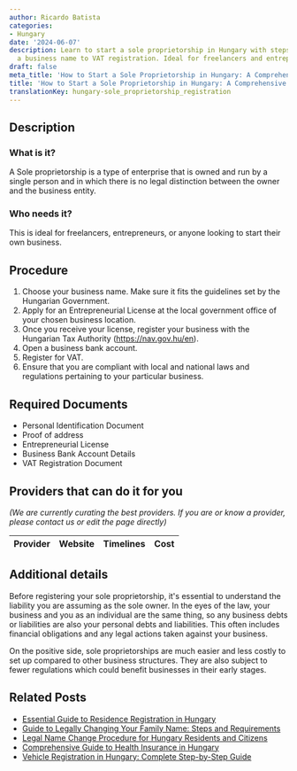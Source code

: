 ```yaml
---
author: Ricardo Batista
categories:
- Hungary
date: '2024-06-07'
description: Learn to start a sole proprietorship in Hungary with steps from choosing
  a business name to VAT registration. Ideal for freelancers and entrepreneurs.
draft: false
meta_title: 'How to Start a Sole Proprietorship in Hungary: A Comprehensive Guide'
title: 'How to Start a Sole Proprietorship in Hungary: A Comprehensive Guide'
translationKey: hungary-sole_proprietorship_registration
---
```


## Description
### What is it?
A Sole proprietorship is a type of enterprise that is owned and run by a single person and in which there is no legal distinction between the owner and the business entity.

### Who needs it?
This is ideal for freelancers, entrepreneurs, or anyone looking to start their own business.

## Procedure

1. Choose your business name. Make sure it fits the guidelines set by the Hungarian Government.
2. Apply for an Entrepreneurial License at the local government office of your chosen business location.
3. Once you receive your license, register your business with the Hungarian Tax Authority (https://nav.gov.hu/en).
4. Open a business bank account.
5. Register for VAT.
6. Ensure that you are compliant with local and national laws and regulations pertaining to your particular business.

## Required Documents

- Personal Identification Document
- Proof of address
- Entrepreneurial License
- Business Bank Account Details
- VAT Registration Document

## Providers that can do it for you
_(We are currently curating the best providers. If you are or know a provider, please contact us or edit the page directly)_

| Provider        |     Website     |     Timelines    |       Cost      |
| :-------------: | :-------------: |  :-------------: | :-------------: |

## Additional details

Before registering your sole proprietorship, it's essential to understand the liability you are assuming as the sole owner. In the eyes of the law, your business and you as an individual are the same thing, so any business debts or liabilities are also your personal debts and liabilities. This often includes financial obligations and any legal actions taken against your business.

On the positive side, sole proprietorships are much easier and less costly to set up compared to other business structures. They are also subject to fewer regulations which could benefit businesses in their early stages.


## Related Posts

- [Essential Guide to Residence Registration in Hungary](https://tramitit.com/guides/hungary/residence_registration/)
- [Guide to Legally Changing Your Family Name: Steps and Requirements](https://tramitit.com/guides/hungary/change_of_family_name/)
- [Legal Name Change Procedure for Hungary Residents and Citizens](https://tramitit.com/guides/hungary/name_change_registration/)
- [Comprehensive Guide to Health Insurance in Hungary](https://tramitit.com/guides/hungary/obtaining_individual_health_insurance/)
- [Vehicle Registration in Hungary: Complete Step-by-Step Guide](https://tramitit.com/guides/hungary/vehicle_registration/)